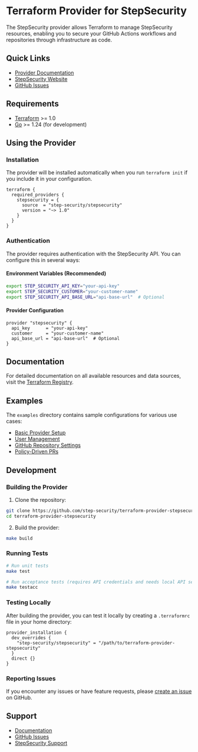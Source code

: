 # Terraform Provider for StepSecurity

The StepSecurity provider allows Terraform to manage StepSecurity resources, enabling you to secure your GitHub Actions workflows and repositories through infrastructure as code.

## Quick Links

- [Provider Documentation](https://registry.terraform.io/providers/step-security/stepsecurity/latest/docs)
- [StepSecurity Website](https://www.stepsecurity.io)
- [GitHub Issues](https://github.com/step-security/terraform-provider-stepsecurity/issues)

## Requirements

- [Terraform](https://www.terraform.io/downloads.html) >= 1.0
- [Go](https://golang.org/doc/install) >= 1.24 (for development)

## Using the Provider

### Installation

The provider will be installed automatically when you run `terraform init` if you include it in your configuration.

```hcl
terraform {
  required_providers {
    stepsecurity = {
      source  = "step-security/stepsecurity"
      version = "~> 1.0"
    }
  }
}
```

### Authentication

The provider requires authentication with the StepSecurity API. You can configure this in several ways:

#### Environment Variables (Recommended)

```bash
export STEP_SECURITY_API_KEY="your-api-key"
export STEP_SECURITY_CUSTOMER="your-customer-name"
export STEP_SECURITY_API_BASE_URL="api-base-url"  # Optional
```

#### Provider Configuration

```hcl
provider "stepsecurity" {
  api_key      = "your-api-key"
  customer     = "your-customer-name"
  api_base_url = "api-base-url"  # Optional
}
```

## Documentation

For detailed documentation on all available resources and data sources, visit the [Terraform Registry](https://registry.terraform.io/providers/step-security/stepsecurity/latest/docs).

## Examples

The `examples` directory contains sample configurations for various use cases:

- [Basic Provider Setup](examples/provider/)
- [User Management](examples/user/)
- [GitHub Repository Settings](examples/github-notification-settings/)
- [Policy-Driven PRs](examples/policy-driven-pr/)

## Development

### Building the Provider

1. Clone the repository:
```bash
git clone https://github.com/step-security/terraform-provider-stepsecurity.git
cd terraform-provider-stepsecurity
```

2. Build the provider:
```bash
make build
```

### Running Tests

```bash
# Run unit tests
make test

# Run acceptance tests (requires API credentials and needs local API setup)
make testacc
```

### Testing Locally

After building the provider, you can test it locally by creating a `.terraformrc` file in your home directory:

```hcl
provider_installation {
  dev_overrides {
    "step-security/stepsecurity" = "/path/to/terraform-provider-stepsecurity"
  }
  direct {}
}
```

### Reporting Issues

If you encounter any issues or have feature requests, please [create an issue](https://github.com/step-security/terraform-provider-stepsecurity/issues/new) on GitHub.

## Support

- [Documentation](https://registry.terraform.io/providers/step-security/stepsecurity/latest/docs)
- [GitHub Issues](https://github.com/step-security/terraform-provider-stepsecurity/issues)
- [StepSecurity Support](https://www.stepsecurity.io/support)
